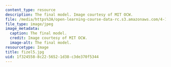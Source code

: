 ```yaml
---
content_type: resource
description: The final model. Image courtesy of MIT OCW.
file: /media/https%3A/open-learning-course-data-rc.s3.amazonaws.com/4-125a-architecture-studio-building-in-landscapes-fall-2005/1f3245588c2256521d38c3de370f5344_fizel5.jpg
file_type: image/jpeg
image_metadata:
  caption: The final model.
  credit: Image courtesy of MIT OCW.
  image-alt: The final model.
resourcetype: Image
title: fizel5.jpg
uid: 1f324558-8c22-5652-1d38-c3de370f5344
---
```

